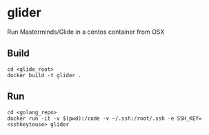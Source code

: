 # glider
Run Masterminds/Glide in a centos container from OSX


## Build
    cd <glide_root>
    docker build -t glider .

## Run
    cd <golang_repo>
    docker run -it -v $(pwd):/code -v ~/.ssh:/root/.ssh -e SSH_KEY=<sshkeytouse> glider
